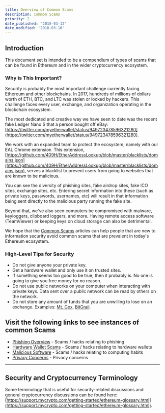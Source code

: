 ```yaml
---
title: Overview of Common Scams
description: Common Scams
priority: 2
date_published: '2018-03-12'
date_modified: '2018-03-16'
---
```


## Introduction

This document set is intended to be a compendium of types of scams that can be found in Ethereum and in the wider cryptocurrency ecosystem.

### Why is This Important?

Security is probably the most important challenge currently facing Ethereum and other blockchains. In 2017, hundreds of millions of dollars worth of ETH, BTC, and LTC was stolen or locked by hackers. This challenge faces every user, exchange, and organization operating in the blockchain ecosystem.

The most dedicated and creative way we have seen to date was the recent fake Ledger Nano S that a person bought off eBay: [https://twitter.com/myetherwallet/status/949723478596321280](https://twitter.com/myetherwallet/status/949723478596321280).

We work with an expanded team to protect the ecosystem, namely with our EAL Chrome extension. This extension,  [https://github.com/409H/EtherAddressLookup/blob/master/blacklists/domains.json](https://github.com/409H/EtherAddressLookup/blob/master/blacklists/domains.json), serves a blacklist to prevent users from going to websites that are known to be malicious.

You can see the diversity of phishing sites, fake airdrop sites, fake ICO sites, exchange sites, etc. Entering secret information into these (such as private keys, passwords, usernames, etc) will result in that information being sent directly to the malicious party running the fake site.

Beyond that, we've also seen computers be compromised with malware, keyloggers, clipboard loggers, and more. Having remote access software (TeamViewer) or keeping keys on cloud storage can also be detrimental.  

We hope that the [Common Scams](https://support.mycrypto.com/common-scams/) articles can help people that are new to information security avoid common scams that are prevalent in today's Ethereum ecosystem.

### High-Level Tips for Security

* Do not give anyone your private key.
* Get a hardware wallet and only use it on trusted sites.
* If something seems too good to be true, then it probably is. No one is going to give you free money for no reason.
* Do not use public networks on your computer when interacting with private keys. Data sent over a public network can be read by others on the network.
* Do not store any amount of funds that you are unwilling to lose on an exchange. Examples: [Mt. Gox](https://en.wikipedia.org/wiki/Mt._Gox), [BitGrail](http://fortune.com/2018/02/11/bitgrail-cryptocurrency-claims-hack/).

## Visit the following links to see instances of common Scams

* [Phishing Overview](https://support.mycrypto.com/common-scams/phishing-overview.html) - Scams / hacks relating to phishing
* [Hardware Wallet Scams](https://support.mycrypto.com/common-scams/hardware-wallet-scams-overview.html) - Scams / hacks relating to hardware wallets
* [Malicious Software](https://support.mycrypto.com/common-scams/malicious-software-overview.html) - Scams / hacks relating to computing habits
* [Privacy Concerns](https://support.mycrypto.com/common-scams/privacy-concerns-overview.html) - Privacy concerns

---

## Security and Cryptocurrency Terminology

Some terminology that is useful for security-related discussions and general cryptocurrency discussions can be found here: [https://support.mycrypto.com/getting-started/ethereum-glossary.html](https://support.mycrypto.com/getting-started/ethereum-glossary.html).
